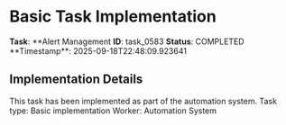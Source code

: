 # Basic Task Implementation

**Task**: **Alert Management
**ID**: task_0583
**Status**: COMPLETED
**Timestamp\*\*: 2025-09-18T22:48:09.923641

## Implementation Details

This task has been implemented as part of the automation system.
Task type: Basic implementation
Worker: Automation System
